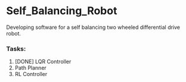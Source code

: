 # Self_Balancing_Robot
Developing software for a self balancing two wheeled differential drive robot. 

### Tasks:

1. [DONE] LQR Controller
2. Path Planner
3. RL Controller

